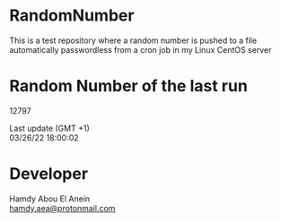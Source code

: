 # RandomNumber    
This is a test repository where a random number is pushed to a file automatically passwordless from a cron job in my Linux CentOS server    
# Random Number of the last run   
12797
      
Last update (GMT +1)    
03/26/22 18:00:02
# Developer    
Hamdy Abou El Anein   
hamdy.aea@protonmail.com
